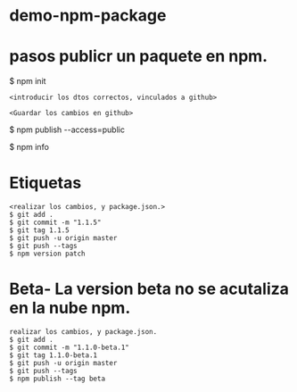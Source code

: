 # demo-npm-package

# pasos publicr un paquete en npm.

$ npm init 

    <introducir los dtos correctos, vinculados a github> 

	<Guardar los cambios en github>

$ npm publish --access=public

$ npm info


# Etiquetas
	<realizar los cambios, y package.json.>
	$ git add .
	$ git commit -m "1.1.5"
	$ git tag 1.1.5
	$ git push -u origin master
	$ git push --tags
	$ npm version patch

# Beta- La version beta no se acutaliza en la nube npm.

	realizar los cambios, y package.json.
	$ git add .
	$ git commit -m "1.1.0-beta.1"
	$ git tag 1.1.0-beta.1
	$ git push -u origin master
	$ git push --tags
	$ npm publish --tag beta



